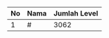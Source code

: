 | No | Nama            | Jumlah Level |
|----|-----------------|--------------|
| 1  | #    |    3062        |
